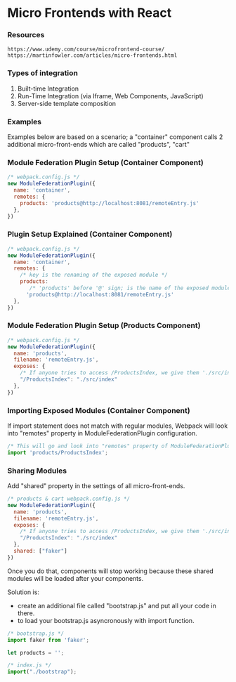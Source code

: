 # Micro Frontends with React

### Resources
```
https://www.udemy.com/course/microfrontend-course/
https://martinfowler.com/articles/micro-frontends.html
```

### Types of integration
1) Built-time Integration
2) Run-Time Integration (via Iframe, Web Components, JavaScript)
3) Server-side template composition

### Examples
Examples below are based on a scenario; a "container" component calls 2 additional micro-front-ends which are called "products", "cart"

### Module Federation Plugin Setup (Container Component)
```js
/* webpack.config.js */
new ModuleFederationPlugin({
  name: 'container',
  remotes: {
    products: 'products@http://localhost:8081/remoteEntry.js'
  },
})
```

### Plugin Setup Explained  (Container Component)
```js
/* webpack.config.js */
new ModuleFederationPlugin({
  name: 'container',
  remotes: {
    /* key is the renaming of the exposed module */
    products: 
       /* 'products' before '@' sign; is the name of the exposed module defined in "products" component webpack config. */
      'products@http://localhost:8081/remoteEntry.js'
  },
})
```

### Module Federation Plugin Setup (Products Component)
```js
/* webpack.config.js */
new ModuleFederationPlugin({
  name: 'products',
  filename: 'remoteEntry.js',
  exposes: {
    /* If anyone tries to access /ProductsIndex, we give them './src/index.js' */
    "/ProductsIndex": "./src/index"
  },
})
```


### Importing Exposed Modules (Container Component)
If import statement does not match with regular modules, Webpack will look into "remotes" property in ModuleFederationPlugin configuration.
```js
/* This will go and look into "remotes" property of ModuleFederationPlugin config */
import 'products/ProductsIndex';
```

### Sharing Modules
Add "shared" property in the settings of all micro-front-ends.
```js
/* products & cart webpack.config.js */
new ModuleFederationPlugin({
  name: 'products',
  filename: 'remoteEntry.js',
  exposes: {
    /* If anyone tries to access /ProductsIndex, we give them './src/index.js' */
    "/ProductsIndex": "./src/index"
  },
  shared: ["faker"]
})
```
Once you do that, components will stop working because these shared modules will be loaded after your components.

Solution is: 
- create an additional file called "bootstrap.js" and put all your code in there.
- to load your bootstrap.js asyncronously with import function.
```js
/* bootstrap.js */
import faker from 'faker';

let products = '';
```
```js
/* index.js */
import("./bootstrap");
```

